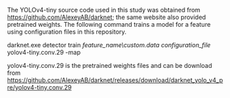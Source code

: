 The YOLOv4-tiny source code used in this study was obtained from https://github.com/AlexeyAB/darknet; the same website also provided pretrained weights. The following command trains a model for a feature using configuration files in this repository.

darknet.exe detector train _feature_name\\custom.data_ _configuration_file_ yolov4-tiny.conv.29 -map

yolov4-tiny.conv.29 is the pretrained weights files and can be download from https://github.com/AlexeyAB/darknet/releases/download/darknet_yolo_v4_pre/yolov4-tiny.conv.29
